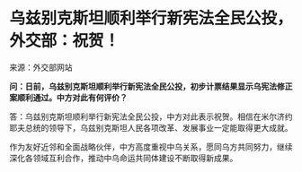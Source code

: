 # 乌兹别克斯坦顺利举行新宪法全民公投，外交部：祝贺！

来源：外交部网站

**问：日前，乌兹别克斯坦顺利举行新宪法全民公投，初步计票结果显示乌宪法修正案顺利通过。中方对此有何评价？**

答：乌兹别克斯坦顺利举行新宪法全民公投，中方对此表示祝贺。相信在米尔济约耶夫总统的领导下，乌兹别克斯坦人民各项改革、发展事业一定能取得更大成就。

作为友好近邻和全面战略伙伴，中方高度重视中乌关系，愿同乌方共同努力，继续深化各领域互利合作，推动中乌命运共同体建设不断取得新成果。

